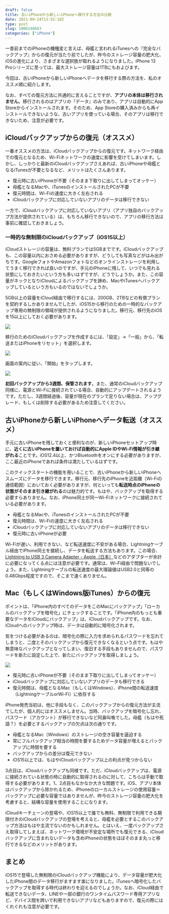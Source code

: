 ```yaml
---
draft: false
title: 古いiPhoneから新しいiPhoneへ移行する方法の比較
date: 2021-09-24T13:55:18Z
type: post
slug: 1006246663
categories: ["iPhone"]
---
```

一昔前までのiPhoneの機種変と言えば、母艦と言われるiTunesへの『完全なバックアップ』からの復元が当たり前でしたが、昨今のストレージ容量の肥大化、iOSの進化により、さまざまな選択肢が取れるようになりました。iPhone 13 Proシリーズに至っては、最大ストレージ容量は1TBにもおよびます。

今回は、古いiPhoneから新しいiPhoneへデータを移行する際の方法を、私のオススメ順に紹介します。

なお、すべての復元方法に共通的に言えることですが、**アプリの本体は移行されません**。移行されるのはアプリの『データ』のみであり、アプリは自動的にApp Storeからインストールされます。そのため、App Storeの購入済みからも再インストールできないような、古いアプリを使っている場合、そのアプリは移行できないため、注意が必要です。

## iCloudバックアップからの復元（オススメ）

一番オススメの方法は、iCloudバックアップからの復元です。ネットワーク経由での復元となるため、Wi-Fiネットワークの速度に影響を受けてしまいます。しかし、しっかりと最新のiCloudバックアップさえあれば、古いiPhoneや母艦となるiTunesが不要となるなど、メリットはたくさんあります。

* 復元時に古いiPhoneが不要（そのまま下取りに出してしまってオッケー）
* 母艦となるMacや、iTunesのインストールされたPCが不要
* 復元時間は、Wi-Fiの速度に大きく左右される
* iCloudバックアップに対応していないアプリのデータは移行できない

一方で、iCloudバックアップに対応していないアプリ（アプリ独自のバックアップ方法が提供されている）は、もちろん移行できないので、アプリの移行方法は事前に確認しておきましょう。

### 一時的な無制限のiCloudバックアップ（iOS15以上）

iCloudストレージの容量は、無料プランでは5GBまでです。iCloudバックアップも、この容量以内におさめる必要がありますが、どうしても写真などがはみ出がちです。GoogleフォトやAmazonフォトなどのオンラインストレージを利用してうまく移行できれば良いのですが、手元のiPhoneに残して、いつでも見れる状態にしておきたいという方も多いはずですが、どうでしょうか。また、この容量がネックとなりiCloudによるバックアップを諦め、MacやiTunesへバックアップしているという方もいるのではないでしょうか。

5GB以上の容量をiCloud経由で移行するには、200GB、2TBなどの有償プランを契約するしかありませんでしたが、iOS15から移行のための一時的なバックアップ専用の無制限の領域が提供されるようになりました。移行元、移行先のiOSを15以上にしておく必要があります。

![](134649090-3bdee927-01f8-44e9-a550-2c76d66b75b2.jpeg)

移行のためのiCloudバックアップを作成するには、「設定」→「一般」から、「転送またはiPhoneをリセット」を選択します。

![](134649131-ad43e8b2-20fe-4acd-b29c-fc3b9724a044.jpeg)

画面の案内に従い、「開始」をタップします。

![](134649148-fcc99fcc-0fe0-4ee4-9cc4-2d99185a6c18.jpeg)

**初回バックアップから3週間、保管されます**。また、通常のiCloudバックアップ同様に、電源とWi-Fiに接続されている場合、自動的にアップデートされるようです。ただし、3週間経過後、容量が現在のプランで足りない場合は、アップグレード、もしくは削除する必要があるため注意してください。

## 古いiPhoneから新しいiPhoneへデータ転送（オススメ）

手元に古いiPhoneを残しておくと便利なのが、新しいiPhoneセットアップ時に、**近くに古いiPhoneを置いておけば自動的にApple IDやWi-Fi情報が引き継がれる**ことです。iOS12.4以上、かつBluetoothをオンにする必要がありますが、ここ最近のiPhoneであれば条件は満たしているはずです。

このクイックスタートの機能を用いることで、古いiPhoneから新しいiPhoneへスムーズにデータを移行できます。移行元、移行先のiPhoneを近距離（Wi-Fiの通信範囲）においておく必要がありますが、何といっても**転送時点のiPhoneの状態がそのまま引き継がれる**のは魅力的です。もはや、バックアップを取得する必要すらありません。なお、iPhone同士が同一Wi-Fiネットワークに接続されている必要があります。

* 母艦となるMacや、iTunesのインストールされたPCが不要
* 復元時間は、Wi-Fiの速度に大きく左右される
* iCloudバックアップに対応していないアプリのデータは移行できない
* 復元時に古いiPhoneが必要

Wi-Fiが遅い、利用できない、など転送速度に不安がある場合、Lightningケーブル経由でiPhone同士を接続し、データを転送する方法もあります。この場合、[Lightning to USB 3 Camera Adapter - Apple（日本）](https://www.apple.com/jp/shop/product/MK0W2AM/A/lightning-usb-3%E3%82%AB%E3%83%A1%E3%83%A9%E3%82%A2%E3%83%80%E3%83%97%E3%82%BF)などのアダプターが余計に必要になってくる点には注意が必要です。通常は、Wi-Fi経由で問題ないでしょう。また、Lightningケーブルの転送速度の最大理論値はUSB2.0と同等の0.48Gbps程度ですので、そこまで速くありません。

## Mac（もしくはWindows版iTunes）からの復元

ポイントは、「iPhone内のすべてのデータをこのMacにバックアップ」「ローカルのバックアップを暗号化」にチェックすることです。「iPhone内のもっとも重要なデータをiCloudにバックアップ」は、iCloudバックアップです。なお、iCloudへのバックアップ時は、データは自動的に暗号化されます。

気をつける必要があるのは、暗号化の際に入力を求められるパスワードを忘れてしまうと、二度とそのバックアップから復元できなくなるという点です。もはや無意味なバックアップとなってしまい、復旧する手段もありませんので、パスワードを新たに設定した上で、新たにバックアップを取得しましょう。

![](134681011-23e3d566-b8fb-45da-914b-d029240fa6db.jpg)

* 復元時に古いiPhoneが不要（そのまま下取りに出してしまってオッケー）
* iCloudバックアップに対応していないアプリのデータも移行できる
* 復元時間は、母艦となるMac（もしくはWindows）、iPhone間の転送速度（LightningケーブルorWi-Fi）に依存する

iPhone発売当初は、他に手段もなく、このバックアップからの復元方法が主流でしたが、個人的にはオススメしません。当時、バックアップを暗号化し忘れ、パスワード（アカウント）が移行できないなど阿鼻叫喚でした。母艦（もはや死語？）を必要とするバックアップの欠点は次の通りです。

* 母艦となるMac（Windows）のストレージの空き容量を逼迫する
* 常にフルバックアップ相当の時間を要するためデータ容量が増えるとバックアップに時間を要する
* バックアップからの差分は復元できない
* iOS15以上では、もはやiCloudバックアップ以上の利点が見つからない

3点目は、iCloudバックアップも同様です。ただ、iCloudバックアップは、電源に接続されている状態の時に自動的に取得されるのに対して、こちらは手動で取得する必要があります。1、2点目もなかなか大きな問題です。iOS、アプリ本体はバックアップから除かれるため、iPhoneのローカルストレージの使用容量＝バックアップに必要な容量ではありませんが、昨今のストレージ容量の肥大化を考慮すると、結構な容量を使用することになります。

iCloudキーチェーンの登場や、iOS15以上で誰でも無料、無制限で利用できる期限付きのiCloudバックアップの登場を考えると、母艦を必要とするこのバックアップ方法はもはや主流でないのかもしれません。とはいえ、一度バックアップさえ取得してしまえば、ネットワーク環境が不安定な場所でも復元できる、iCloudバックアップに含まれないデータも含めiPhoneの状態をほぼそのまま丸っと移行できるなどのメリットがあります。

## まとめ

iOS15で登場した無制限のiCloudバックアップ機能により、データ容量が肥大化したiPhone間のデータ移行がますます楽になりました。iTunesへ暗号化したバックアップを取得する時代は終わりを迎えるのでしょうか。なお、iCloud経由で転送できないデータ、LINEや一部の銀行のワンタイムパスワード専用アプリなど、デバイス間を跨いで利用できないアプリなどもありますので、復元の際にはくれぐれも注意が必要です。
